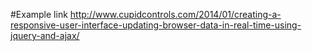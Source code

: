 #Example link
http://www.cupidcontrols.com/2014/01/creating-a-responsive-user-interface-updating-browser-data-in-real-time-using-jquery-and-ajax/
